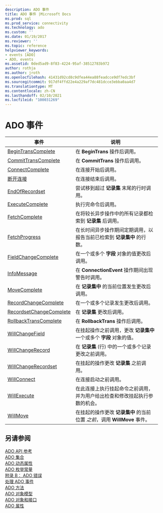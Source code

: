 ```yaml
---
description: ADO 事件
title: ADO 事件 |Microsoft Docs
ms.prod: sql
ms.prod_service: connectivity
ms.technology: ado
ms.custom: ''
ms.date: 01/19/2017
ms.reviewer: ''
ms.topic: reference
helpviewer_keywords:
- events [ADO]
- ADO, events
ms.assetid: 0ded5ad9-8f83-4224-95af-38512783b972
author: rothja
ms.author: jroth
ms.openlocfilehash: 41431d92cd8c9dfea44ea88feadcce9df7edc3bf
ms.sourcegitcommit: 917df4ffd22e4a229af7dc481dcce3ebba0aa4d7
ms.translationtype: MT
ms.contentlocale: zh-CN
ms.lasthandoff: 02/10/2021
ms.locfileid: "100031269"
---
```

# <a name="ado-events"></a>ADO 事件

|事件|说明|  
|-|-|  
|[BeginTransComplete](./begintranscomplete-committranscomplete-and-rollbacktranscomplete-events-ado.md)|在 **BeginTrans** 操作后调用。|  
|[CommitTransComplete](./begintranscomplete-committranscomplete-and-rollbacktranscomplete-events-ado.md)|在 **CommitTrans** 操作后调用。|  
|[ConnectComplete](./connectcomplete-and-disconnect-events-ado.md)|在连接开始后调用。|  
|[断开连接](./connectcomplete-and-disconnect-events-ado.md)|在连接结束后调用。|  
|[EndOfRecordset](./endofrecordset-event-ado.md)|尝试移到超过 **记录集** 末尾的行时调用。|  
|[ExecuteComplete](./executecomplete-event-ado.md)|执行完命令后调用。|  
|[FetchComplete](./fetchcomplete-event-ado.md)|在将较长异步操作中的所有记录都检索到 **记录集** 后调用。|  
|[FetchProgress](./fetchprogress-event-ado.md)|在长时间异步操作期间定期调用，以报告当前已检索到 **记录集中** 的行数。|  
|[FieldChangeComplete](./willchangefield-and-fieldchangecomplete-events-ado.md)|在一个或多个 **字段** 对象的值更改后调用。|  
|[InfoMessage](./infomessage-event-ado.md)|在 **ConnectionEvent** 操作期间出现警告时调用。|  
|[MoveComplete](./willmove-and-movecomplete-events-ado.md)|在 **记录集中** 的当前位置发生更改后调用。|  
|[RecordChangeComplete](./willchangerecord-and-recordchangecomplete-events-ado.md)|在一个或多个记录发生更改后调用。|  
|[RecordsetChangeComplete](./willchangerecordset-and-recordsetchangecomplete-events-ado.md)|在 **记录集** 更改后调用。|  
|[RollbackTransComplete](./begintranscomplete-committranscomplete-and-rollbacktranscomplete-events-ado.md)|在 **RollbackTrans** 操作后调用。|  
|[WillChangeField](./willchangefield-and-fieldchangecomplete-events-ado.md)|在挂起操作之前调用，更改 **记录集中** 一个或多个 **字段** 对象的值。|  
|[WillChangeRecord](./willchangerecord-and-recordchangecomplete-events-ado.md)|在 **记录集** (行) 中的一个或多个记录更改之前调用。|  
|[WillChangeRecordset](./willchangerecordset-and-recordsetchangecomplete-events-ado.md)|在挂起的操作更改 **记录集** 之前调用。|  
|[WillConnect](./willconnect-event-ado.md)|在连接启动之前调用。|  
|[WillExecute](./willexecute-event-ado.md)|在此连接上执行挂起命令之前调用，并为用户给出检查和修改挂起执行参数的机会。|  
|[WillMove](./willmove-and-movecomplete-events-ado.md)|在挂起的操作更改 **记录集中** 的当前位置 *之前*，调用 **WillMove** 事件。|  
  
## <a name="see-also"></a>另请参阅  
 [ADO API 参考](./ado-api-reference.md)   
 [ADO 集合](./ado-collections.md)   
 [ADO 动态属性](./ado-dynamic-properties.md)   
 [ADO 枚举常量](./ado-enumerated-constants.md)   
 [附录 B： ADO 错误](../../guide/appendixes/appendix-b-ado-errors.md)   
 [处理 ADO 事件](../../guide/data/handling-ado-events.md)   
 [ADO 方法](./ado-methods.md)   
 [ADO 对象模型](./ado-object-model.md)   
 [ADO 对象和接口](./ado-objects-and-interfaces.md)   
 [ADO 属性](./ado-properties.md)